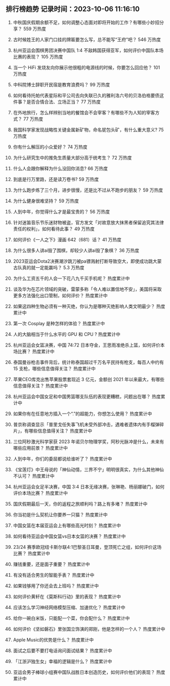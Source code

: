 
## 排行榜趋势 记录时间：2023-10-06 11:16:10
  
  1. 中秋国庆假期余额不足，如何调整心态面对即将开始的工作？有哪些小妙招分享？ 559 万热度
    
  2. 古时候姓王的人家门口挂的牌匾要怎么写，总不能写“王府”吧？ 546 万热度
    
  3. 杭州亚运会围棋男团决赛中国队 1:4 不敌韩国获得亚军，如何评价中国队本场比赛的表现？ 105 万热度
    
  4. 当一个 HiFi 发烧友向你展示他很粗的电源线的时候，你要怎么回应他？ 101 万热度
    
  5. 中科院博士辞职开民宿是教育浪费吗？ 99 万热度
    
  6. 如何看待托帕代表星际和平公司去向失联已久的雅利洛六号的贝洛伯格要债这件事？是否合情合法、立场正当？ 77 万热度
    
  7. 在外地旅行，怎么样辨别当地的餐馆会不会宰客？有哪些不为人知的宰客方式？ 77 万热度
    
  8. 我国科学家发现战略性关键金属新矿物，命名铌包头矿，有什么重大意义? 75 万热度
    
  9. 你有什么解压的小众爱好？ 74 万热度
    
  10. 为什么研究生中的推免生质量大部分高于统考生？ 72 万热度
    
  11. 什么人会跟你解释为什么没回你消息? 66 万热度
    
  12. 到底是行万里路，还是读万卷书? 59 万热度
    
  13. 为什么跑步练了三个月，进步很慢，还是比不过从不跑步的朋友？ 59 万热度
    
  14. 为什么健身很难坚持？ 59 万热度
    
  15. 人到中年，你觉得什么才是最宝贵的？ 56 万热度
    
  16. 针对迷笛音乐节乐迷财物被盗，官方发文「对故意放大抹黑者保留追究其法律责任的权利」，如何看待此事？ 49 万热度
    
  17. 如何评价《一人之下》漫画 642（681）话？ 41 万热度
    
  18. 为什么很多人讲ai毁了围棋，却较少人讲ai毁了象棋？ 36 万热度
    
  19. 2023亚运会Dota2决赛潮汐跳刀被pa镖溅射打断导致空大，即使成功跳大蒙古队真的就一定能赢吗？ 5.3 万热度
    
  20. 为什么工资五千的人会一下花八九千买手机呢？ 热度累计中
    
  21. 谈及华为在芯片领域的突破，雷蒙多称「令人难以置信地不安」，美国将采取更多方法强化出口管制，如何评价？ 热度累计中
    
  22. 如果这四种生物必须有一种灭绝，你认为是哪种灭绝影响人类文明最少？ 热度累计中
    
  23. 第一次 Cosplay 是种怎样的体验？ 热度累计中
    
  24. 人的大脑相当于什么水平的 GPU 和 CPU ? 热度累计中
    
  25. 杭州亚运会女篮决赛，中国 74:72 日本夺金，王思雨准绝杀上篮，如何评价本场比赛？ 热度累计中
    
  26. 泰国曼谷枪击事件背后，统计称泰国超过千万名平民持有枪支，每百人中约有 15 支枪，哪些信息值得关注？ 热度累计中
    
  27. 苹果CEO库克出售苹果股票套现近 3 亿元，金额创  2021 年以来最大，有哪些信息值得关注？ 热度累计中
    
  28. 杭州亚运会中国女足和中国男篮哪支队伍的表现更糟糕，问题出在哪？ 热度累计中
    
  29. 如果你有在任意地方插入一个“.”的超能力，你想怎么使用？ 热度累计中
    
  30. 普京称调查显示「普里戈任失事飞机未受外部冲击，遇难者遗体内有手榴弹碎片」，有哪些信息值得关注？ 热度累计中
    
  31. 三位阿秒激光科学家获 2023 年诺贝尔物理学奖，阿秒光脉冲是什么，未来有哪些应用前景？ 热度累计中
    
  32. 人到中年，你们的委屈都说给谁听了？ 热度累计中
    
  33. 《宝莲灯》中王母说的「神仙动情，三界不宁」明明很真实，为什么其他神仙不认可？ 热度累计中
    
  34. 杭州亚运会女足半决赛，中国 3:4 日本无缘决赛，张琳艳、杨丽娜破门，如何评价本场比赛？ 热度累计中
    
  35. 国庆假期最后一天，你的返程之旅顺利吗？路上有多堵？ 热度累计中
    
  36. 你当初是什么契机让你要养一只猫？ 热度累计中
    
  37. 中国女篮在本届亚运会上有哪些高光时刻？ 热度累计中
    
  38. 如何看待亚运会中国女篮vs日本女篮的决赛？ 热度累计中
    
  39. 23/24 赛季欧冠纽卡斯尔联4:1巴黎圣日耳曼，登顶死亡之组，如何评价这场比赛？ 热度累计中
    
  40. 赚钱重要，还是面子重要？ 热度累计中
    
  41. 有没有适合男生的智能手表？ 热度累计中
    
  42. 如果钱够用了你还会去上班吗？ 热度累计中
    
  43. 如何评价黄轩在《莫斯科行动》里的表现？ 热度累计中
    
  44. 应该怎么学习神经网络模型压缩、加速优化？ 热度累计中
    
  45. 给你一碗白米饭，只能配一个菜，你会配什么？ 热度累计中
    
  46. 如何评价《坚如磐石》里张国立饰演的郑刚，他是怎样的一个人？ 热度累计中
    
  47. Apple Music的优势是什么？ 热度累计中
    
  48. 面试之后要不要打电话询问面试结果？ 热度累计中
    
  49. 「江浙沪独生女」幸福的逻辑是什么？ 热度累计中
    
  50. 亚运会男子棒球小组赛中国队战胜日本创造历史，如何评价他们的表现？ 热度累计中
    
